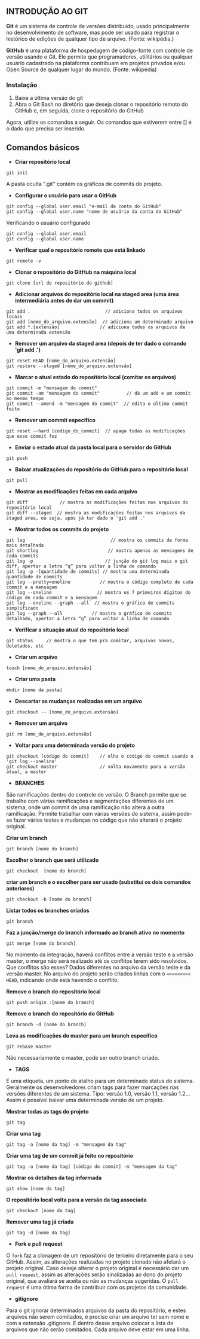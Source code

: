 ## INTRODUÇÃO AO GIT

**Git** é um sistema de controle de versões distribuído, usado principalmente no desenvolvimento de software, mas pode ser usado para registrar o histórico de edições de qualquer tipo de arquivo. (Fonte: wikipédia.)

**GitHub** é uma plataforma de hospedagem de código-fonte com controle de versão usando o Git. Ele permite que programadores, utilitários ou qualquer usuário cadastrado na plataforma contribuam em projetos privados e/ou Open Source de qualquer lugar do mundo. (Fonte: wikipédia)

### **Instalação**
1. Baixe a última versão do git
2. Abra o Git Bash no diretório que deseja clonar o repositório remoto do GitHub e, em seguida, clone o repositório do GitHub

Agora, utilize os comandos a seguir. Os comandos que estiverem entre [] é o dado que precisa ser inserido.


## Comandos básicos

- **Criar repositório local**
```
git init
```
A pasta oculta ".git" contém os gráficos de commits do projeto.


- **Configurar o usuário para usar o GitHub**
```
git config --global user.email "e-mail da conta do GitHub"
git config --global user.name "nome de usuário da conta do GitHub"
```

Verificando o usuário configurado
```
git config --global user.email 
git config --global user.name
```

- **Verificar qual o repositório remote que está linkado**
```
git remote -v
```

- **Clonar o repositório do GitHub na máquina local**
```
git clone [url do repositório do github]
```

- **Adicionar arquivos do repositório local na staged area (uma área intermediária antes de dar um commit)**
```
git add .                            // adiciona todos os arquivos locais
git add [nome_do_arquivo.extensão]  // adiciona um determinado arquivo
git add *.[extensão]               // adiciona todos os arquivos de uma determinada extensão 
```

- **Remover um arquivo da staged area (depois de ter dado o comando 'git add .')**
```
git reset HEAD [nome_do_arquivo.extensão]
git restore --staged [nome_do_arquivo.extensão]
```

- **Marcar o atual estado do repositório local (comitar os arquivos)**
```
git commit -m "mensagem do commit"    
git commit -am "mensagem do commit"          // dá um add e um commit ao mesmo tempo
git commit --amend -m "mensagem do commit"  // edita o último commit feito
```

- **Remover um commit especifico**
```
git reset --hard [codigo_do_commit]  // apaga todas as modificações que esse commit fez
```

- **Enviar o estado atual da pasta local para o servidor do GitHub**
```
git push
```

- **Baixar atualizações do repositório do GitHub para o repositório local**
```
git pull
```

- **Mostrar as modificações feitas em cada arquivo**
```
git diff            // mostra as modificações feitas nos arquivos do repositório local
git diff --staged  // mostra as modificações feitas nos arquivos da staged area, ou seja, após já ter dado o 'git add .'
```

- **Mostrar todos os commits do projeto**
```
git log                                // mostra os commits de forma mais detalhada
git shortlog                          // mostra apenas as mensagens de cada commits
git log -p                           // junção do git log mais o git diff, apertar a letra “q” para voltar a linha de comando
git log -p -[quantidade de commits] // mostra uma determinada quantidade de commits
git log --pretty=oneline           // mostra o código completo de cada commit e a mensagem
git log --oneline                 // mostra os 7 primeiros dígitos do código de cada commit e a mensagem
git log --oneline --graph --all  // mostra o gráfico de commits simplificado
git log --graph --all           // mostra o gráfico de commits detalhado, apertar a letra “q” para voltar a linha de comando
```

- **Verificar a situação atual do repositório local**
```
git status     // mostra o que tem pra comitar, arquivos novos, deletados, etc
```

- **Criar um arquivo**
```
touch [nome_do_arquivo.extensão]
```

- **Criar uma  pasta**
```
mkdir [nome da pasta]
```

- **Descartar as mudanças realizadas em um arquivo**
```
git checkout -- [nome_do_arquivo.extensão]
```

- **Remover um arquivo**
```
git rm [ome_do_arquivo.extensão]
```

- **Voltar para uma determinada versão do projeto**
```
git checkout [código do commit]    // olha o código do commit usando o 'git log --oneline'
git checkout master                // volta novamente para a versão atual, a master
```

- **BRANCHES**

São ramificações dentro do controle de versão. O Branch permite que se trabalhe com várias ramificações e segmentações diferentes de um sistema, onde um commit de uma ramificação não altera a outra ramificação. Permite trabalhar com várias versões do sistema, assim pode-se fazer vários testes e mudanças no código que não alterará o projeto original.
  
**Criar um branch**
````
git branch [nome do branch]
````

**Escolher o branch que será utilizado**
````
git checkout  [nome do branch]
````

**criar um branch e o escolher para ser usado (substitui os dois comandos anteriores)**
````
git checkout -b [nome do branch]
````

**Listar todos os branches criados**
````
git branch
````

**Faz a junção/merge do branch informado ao branch ativo no momento**
````
git merge [nome do branch]
````
No momento da integração, haverá conflitos entre a versão teste e a versão master, o merge não será realizado até os conflitos terem sido resolvidos. Que conflitos são esses? Dados diferentes no arquivo da versão teste e da versão master. No arquivo do projeto serão criados linhas com o `<<<<<<<<< HEAD`, indicando onde está havendo o conflito. 

**Remove o branch do repositório local**
````
git push origin :[nome do branch]
````

**Remove o branch do repositório do GitHub**
````
git branch -d [nome do branch]
````

**Leva as modificações do master para um branch específico**
````
git rebase master 
````
Não necessariamente o master, pode ser outro branch criado.

- **TAGS**

É uma etiqueta, um ponto de atalho para um determinado status do sistema. Geralmente os desenvolvedores criam tags para fazer marcações nas versões diferentes de um sistema. Tipo: versão 1.0, versão 1.1, versão 1.2... Assim é possível baixar uma determinada versão de um projeto.

**Mostrar todas as tags do projeto**
```
git tag 
```

**Criar uma tag**
```
git tag -a [nome da tag] -m "mensagem da tag" 
```

**Criar uma tag de um commit já feito no repositório**
```
git tag -a [nome da tag] [código do commit] -m "mensagem da tag" 
```

**Mostrar os detalhes da tag informada**
```
git show [nome da tag]
```

**O repositório local volta para a versão da tag associada**
```
git checkout [nome da tag] 
```

**Remover uma tag já criada**
```
git tag -d [nome da tag] 
```

- **Fork e pull request**

O `fork` faz a clonagem de um repositório de terceiro diretamente para o seu GitHub. Assim, as alterações realizadas no projeto clonado não afetará o projeto original. Caso deseje alterar o projeto original é necessário dar um `pull request`, assim as alterações serão sinalizadas ao dono do projeto original, que avaliará se aceita ou não as mudanças sugeridas. O `pull request` é uma ótima forma de contribuir com os projetos da comunidade.


- **gitignore**

Para o git ignorar determinados arquivos da pasta do repositório, e estes arquivos não serem comitados, é preciso criar um arquivo txt sem nome e com a extensão .gitignore. E dentro desse arquivo colocar a lista de arquivos que não serão comitados.  Cada arquivo deve estar em uma linha.
